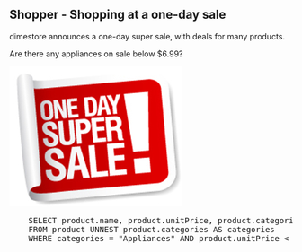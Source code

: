 ## Shopper - Shopping at a one-day sale

dimestore announces a one-day super sale, with deals for many
products.
 
Are there any appliances on sale below $6.99? 

![ScreenShot](./images/onedaysale.png)

<pre id="example">
	SELECT product.name, product.unitPrice, product.categories 
	FROM product UNNEST product.categories AS categories 
	WHERE categories = "Appliances" AND product.unitPrice < 6.99
</pre>
